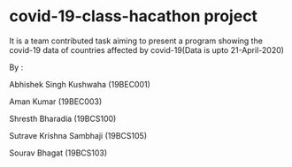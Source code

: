 # covid-19-class-hacathon project

It is a team contributed task aiming to present a program showing the covid-19 data of countries affected by covid-19(Data is upto 21-April-2020)

By :

Abhishek Singh Kushwaha (19BEC001)

Aman Kumar (19BEC003)

Shresth Bharadia (19BCS100)

Sutrave Krishna Sambhaji (19BCS105)

Sourav Bhagat (19BCS103)
